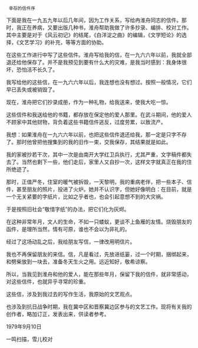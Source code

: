      幸存的信件序 

  下面是我在一九五九年以后几年间，因为工作关系，写给冉淮舟同志的信件。那时，我正在养病，又要出版几种书，淮舟帮助我做了许多抄录、编排、校对工作。其中主要是对于《风云初记》的结尾，《白洋淀之曲》的编辑，《文学短论》的选择，《文艺学习》的补充，等等方面的协助。 

  在这些工作进行中写了这些信件。淮舟写给我的信，在一九六六年以前，我就全部退还给他保存了。并不是我预见到要有什么大的灾难，是我当时感到：我身体很坏，恐怕活不长久了。 

  我写给他的这些信，在一九六六年以后，我连想也没有想过。按照一般情况，它们早已丢失或被销毁了。 

  现在，淮舟把它们抄录成册，作为一种礼物，给我送来，使我大吃一惊。 

  这些信件和我送给他的书籍，都存放在保定他的爱人那里。在武斗期间，他的爱人不顾家中其他财物，背负着这些书籍信件逃反，过度劳累，以致流产。 

  我想：如果淮舟在一九六六年以前，也把这些信件退还给我，那一定是只字不存了。那时他曾把他搜集到的我的旧作一束，交我保存，其结果就是如此。 

  我的家被抄若干次，其中一次是由南开大学红卫兵执行，尤其严重，文字稿件都失去了。当然也剩下一些，他们走后，家里人又自抄一次，这样文字就真正在我的住所绝迹了。 

  那时，正值严冬，住室的暖气被拆毁，一天黎明，我的重病老伴，把一些本子、信件，甚至朋友的照片，投进了火炉。她并不认识字，但她好像明白：在目前，就是一个无关紧要的字纸片，比如之乎者也，也会引起意想不到的大灾祸。 

  于是按照旧社会“敬惜字纸”的办法，把它们化为灰烬。 

  在这种非常年月，文人的生命，不如一只蝼蚁，更谈不上鱼雁的友情。烧毁朋友的函件，是理所当然，情有可原，谁也不会以为非礼的。 

  经过了这场动乱之后，我给朋友写信，一律改用明信片。 

  我也不再保留朋友的来信。信，凡是看过，先放进纸篓，过一个时期，捆绑起来，和劈柴放到一块去，准备冬天生火之用。远近知好，敬希谅察。 

  所以，当我见到淮舟和他的爱人，能在那些年月，保留下我的信件，就非常感动，对这些信件，也就异乎寻常的珍重。 

  这些信，涉及到我过去的写作生活，我原始的文艺观点。 

  也涉及到抗日战争时期，我在冀中区和晋察冀边区参与的文艺工作。现将有关我的创作者，略加订正，发表出来，供读者参考。 

  1979年9月10日 

  一鸣扫描，雪儿校对 

